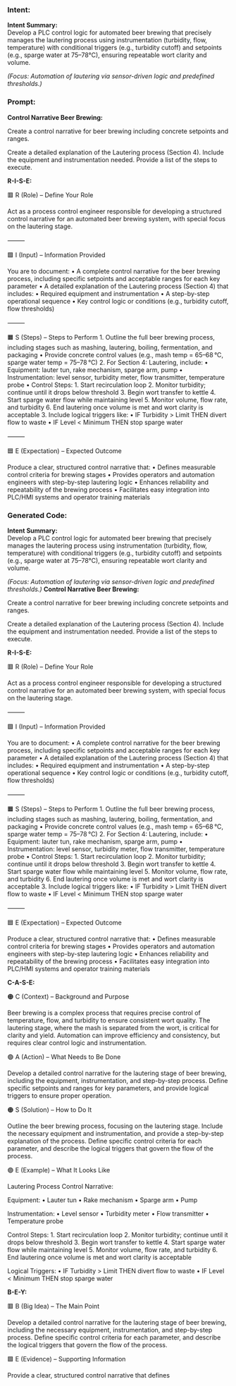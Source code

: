 ### Intent:
**Intent Summary:**  
Develop a PLC control logic for automated beer brewing that precisely manages the lautering process using instrumentation (turbidity, flow, temperature) with conditional triggers (e.g., turbidity cutoff) and setpoints (e.g., sparge water at 75–78°C), ensuring repeatable wort clarity and volume.  

*(Focus: Automation of lautering via sensor-driven logic and predefined thresholds.)*

### Prompt:
**Control Narrative Beer Brewing:**

Create a control narrative for beer brewing including concrete setpoints and ranges.

Create a detailed explanation of the Lautering process (Section 4). Include the equipment and instrumentation needed. Provide a list of the steps to execute.

**R-I-S-E:**

🟥 R (Role) – Define Your Role

Act as a process control engineer responsible for developing a structured control narrative for an automated beer brewing system, with special focus on the lautering stage.

⸻

🟩 I (Input) – Information Provided

You are to document:
	•	A complete control narrative for the beer brewing process, including specific setpoints and acceptable ranges for each key parameter
	•	A detailed explanation of the Lautering process (Section 4) that includes:
	•	Required equipment and instrumentation
	•	A step-by-step operational sequence
	•	Key control logic or conditions (e.g., turbidity cutoff, flow thresholds)

⸻

🟧 S (Steps) – Steps to Perform
	1.	Outline the full beer brewing process, including stages such as mashing, lautering, boiling, fermentation, and packaging
	•	Provide concrete control values (e.g., mash temp = 65–68 °C, sparge water temp = 75–78 °C)
	2.	For Section 4: Lautering, include:
	•	Equipment: lauter tun, rake mechanism, sparge arm, pump
	•	Instrumentation: level sensor, turbidity meter, flow transmitter, temperature probe
	•	Control Steps:
	1.	Start recirculation loop
	2.	Monitor turbidity; continue until it drops below threshold
	3.	Begin wort transfer to kettle
	4.	Start sparge water flow while maintaining level
	5.	Monitor volume, flow rate, and turbidity
	6.	End lautering once volume is met and wort clarity is acceptable
	3.	Include logical triggers like:
	•	IF Turbidity > Limit THEN divert flow to waste
	•	IF Level < Minimum THEN stop sparge water

⸻

🟦 E (Expectation) – Expected Outcome

Produce a clear, structured control narrative that:
	•	Defines measurable control criteria for brewing stages
	•	Provides operators and automation engineers with step-by-step lautering logic
	•	Enhances reliability and repeatability of the brewing process
	•	Facilitates easy integration into PLC/HMI systems and operator training materials

### Generated Code:
**Intent Summary:**  
Develop a PLC control logic for automated beer brewing that precisely manages the lautering process using instrumentation (turbidity, flow, temperature) with conditional triggers (e.g., turbidity cutoff) and setpoints (e.g., sparge water at 75–78°C), ensuring repeatable wort clarity and volume.  

*(Focus: Automation of lautering via sensor-driven logic and predefined thresholds.)*
**Control Narrative Beer Brewing:**

Create a control narrative for beer brewing including concrete setpoints and ranges.

Create a detailed explanation of the Lautering process (Section 4). Include the equipment and instrumentation needed. Provide a list of the steps to execute.

**R-I-S-E:**

🟥 R (Role) – Define Your Role

Act as a process control engineer responsible for developing a structured control narrative for an automated beer brewing system, with special focus on the lautering stage.

⸻

🟩 I (Input) – Information Provided

You are to document:
	•	A complete control narrative for the beer brewing process, including specific setpoints and acceptable ranges for each key parameter
	•	A detailed explanation of the Lautering process (Section 4) that includes:
	•	Required equipment and instrumentation
	•	A step-by-step operational sequence
	•	Key control logic or conditions (e.g., turbidity cutoff, flow thresholds)

⸻

🟧 S (Steps) – Steps to Perform
	1.	Outline the full beer brewing process, including stages such as mashing, lautering, boiling, fermentation, and packaging
	•	Provide concrete control values (e.g., mash temp = 65–68 °C, sparge water temp = 75–78 °C)
	2.	For Section 4: Lautering, include:
	•	Equipment: lauter tun, rake mechanism, sparge arm, pump
	•	Instrumentation: level sensor, turbidity meter, flow transmitter, temperature probe
	•	Control Steps:
	1.	Start recirculation loop
	2.	Monitor turbidity; continue until it drops below threshold
	3.	Begin wort transfer to kettle
	4.	Start sparge water flow while maintaining level
	5.	Monitor volume, flow rate, and turbidity
	6.	End lautering once volume is met and wort clarity is acceptable
	3.	Include logical triggers like:
	•	IF Turbidity > Limit THEN divert flow to waste
	•	IF Level < Minimum THEN stop sparge water

⸻

🟦 E (Expectation) – Expected Outcome

Produce a clear, structured control narrative that:
	•	Defines measurable control criteria for brewing stages
	•	Provides operators and automation engineers with step-by-step lautering logic
	•	Enhances reliability and repeatability of the brewing process
	•	Facilitates easy integration into PLC/HMI systems and operator training materials

**C-A-S-E:**

🟠 C (Context) – Background and Purpose

Beer brewing is a complex process that requires precise control of temperature, flow, and turbidity to ensure consistent wort quality. The lautering stage, where the mash is separated from the wort, is critical for clarity and yield. Automation can improve efficiency and consistency, but requires clear control logic and instrumentation.

🟢 A (Action) – What Needs to Be Done

Develop a detailed control narrative for the lautering stage of beer brewing, including the equipment, instrumentation, and step-by-step process. Define specific setpoints and ranges for key parameters, and provide logical triggers to ensure proper operation.

🟠 S (Solution) – How to Do It

Outline the beer brewing process, focusing on the lautering stage. Include the necessary equipment and instrumentation, and provide a step-by-step explanation of the process. Define specific control criteria for each parameter, and describe the logical triggers that govern the flow of the process.

🟣 E (Example) – What It Looks Like

Lautering Process Control Narrative:

Equipment:
	•	Lauter tun
	•	Rake mechanism
	•	Sparge arm
	•	Pump

Instrumentation:
	•	Level sensor
	•	Turbidity meter
	•	Flow transmitter
	•	Temperature probe

Control Steps:
	1.	Start recirculation loop
	2.	Monitor turbidity; continue until it drops below threshold
	3.	Begin wort transfer to kettle
	4.	Start sparge water flow while maintaining level
	5.	Monitor volume, flow rate, and turbidity
	6.	End lautering once volume is met and wort clarity is acceptable

Logical Triggers:
	•	IF Turbidity > Limit THEN divert flow to waste
	•	IF Level < Minimum THEN stop sparge water

**B-E-Y:**

🟥 B (Big Idea) – The Main Point

Develop a detailed control narrative for the lautering stage of beer brewing, including the necessary equipment, instrumentation, and step-by-step process. Define specific control criteria for each parameter, and describe the logical triggers that govern the flow of the process.

🟩 E (Evidence) – Supporting Information

Provide a clear, structured control narrative that defines
